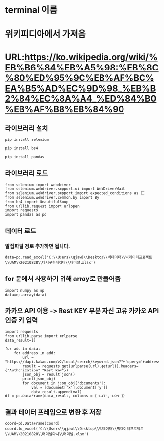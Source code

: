# terminal 이름 
# 위키피디아에서 가져옴
# URL:https://ko.wikipedia.org/wiki/%EB%B6%84%EB%A5%98:%EB%8C%80%ED%95%9C%EB%AF%BC%EA%B5%AD%EC%9D%98_%EB%B2%84%EC%8A%A4_%ED%84%B0%EB%AF%B8%EB%84%90
## 라이브러리 설치
```
pip install selenium
```
```
pip install bs4
```
```
pip install pandas
```

## 라이브러리 로드
```
from selenium import webdriver
from selenium.webdriver.support.ui import WebDriverWait
from selenium.webdriver.support import expected_conditions as EC
from selenium.webdriver.common.by import By
from bs4 import BeautifulSoup
from urllib.request import urlopen
import requests
import pandas as pd
```

## 데이터 로드
### 알집파일 경로 추가하면 됩니다.
```
data=pd.read_excel('C:\\Users\\qjawl\\Desktop\\빅데이터\\빅데이터프로젝트\\UAM\\20210828\\다시구한데이터\\터미널.xlsx')
```
## for 문에서 사용하기 위해 array로 만들어줌 
```
import numpy as np
data=np.array(data)
```

## 카카오 API 이용 -> Rest KEY 부분 자신 고유 카카오 APi 인증 키 입력
```
import requests 
from urllib.parse import urlparse
data_result=[]

for add in data:
    for address in add:
        url = "https://dapi.kakao.com/v2/local/search/keyword.json?"+'query='+address
        result = requests.get(urlparse(url).geturl(),headers={"Authorization":"Rest Key"})
        json_obj = result.json()
        print(json_obj)
        for document in json_obj['documents']:
            val = [document['x'],document['y']]
            data_result.append(val)
df = pd.DataFrame(data_result, columns = ['LAT','LON'])
```

## 결과 데이터 프레임으로 변환 후 저장
```
coord=pd.DataFrame(coord)
coord.to_excel('C:\\Users\\qjawl\\Desktop\\빅데이터\\빅데이터프로젝트\\UAM\\20210828\\터미널다시\\터미널.xlsx')
```
